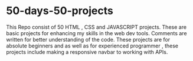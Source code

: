 # 50-days-50-projects
This Repo consist of 50 HTML , CSS and JAVASCRIPT projects. These are basic projects for enhancing my skills in the web dev tools. 
Comments are written for better understanding of the code.
These projects are for absolute beginners and as well as for experienced programmer , these projects include making a responsive navbar to working with APIs.
